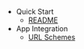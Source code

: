 - Quick Start
  - [README](README.md)
- App Integration
  - [URL Schemes](integration/url-schemes.md)